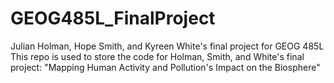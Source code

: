 # GEOG485L_FinalProject
Julian Holman, Hope Smith, and Kyreen White's final project for GEOG 485L
This repo is used to store the code for Holman, Smith, and White's final project: "Mapping Human Activity and Pollution's Impact on the Biosphere"

